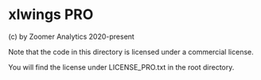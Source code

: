 # xlwings PRO

(c) by Zoomer Analytics 2020-present

Note that the code in this directory is licensed under a commercial license.

You will find the license under LICENSE_PRO.txt in the root directory.